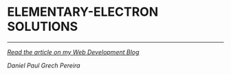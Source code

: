 # ELEMENTARY-ELECTRON SOLUTIONS
---

[_*Read the article on my Web Development Blog*_](https://medium.com/coding-and-web-development/elementary-electron-solutions-df4cb1827a68)

_*Daniel Paul Grech Pereira*_
